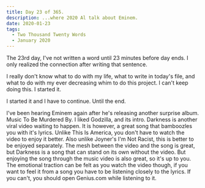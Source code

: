 ```yaml
---
title: Day 23 of 365.
description: ...where 2020 Al talk about Eminem.
date: 2020-01-23
tags:
  - Two Thousand Twenty Words
  - January 2020
---
```

The 23rd day, I've not written a word until 23 minutes before day ends. I only realized the connection after writing that sentence.

I really don't know what to do with my life, what to write in today's file, and what to do with my ever decreasing whim to do this project. I can't keep doing this. I started it.

I started it and I have to continue. Until the end.

I've been hearing Eminem again after he's releasing another surprise album. Music To Be Murdered By. I liked Godzilla, and its intro. Darkness is another viral video waiting to happen. It is however, a great song that bamboozles you with it's lyrics. Unlike This Is America, you don't have to watch the video to enjoy it better. Also unlike Joyner's I'm Not Racist, this is better to be enjoyed separately. The mesh between the video and the song is great, but Darkness is a song that can stand on its own without the video. But enjoying the song through the music video is also great, so it's up to you. The emotional traction can be felt as you watch the video though, if you want to feel it from a song you have to be listening closely to the lyrics. If you can't, you should open Genius.com while listening to it. 
